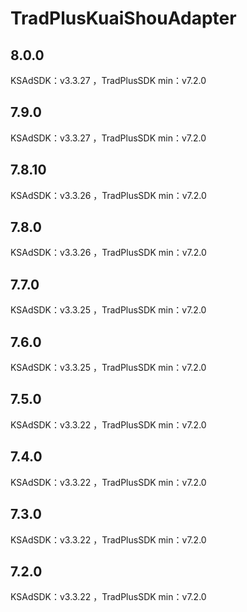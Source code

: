 # TradPlusKuaiShouAdapter

## 8.0.0

KSAdSDK：v3.3.27 ，TradPlusSDK min：v7.2.0

## 7.9.0

KSAdSDK：v3.3.27 ，TradPlusSDK min：v7.2.0

## 7.8.10

KSAdSDK：v3.3.26 ，TradPlusSDK min：v7.2.0

## 7.8.0

KSAdSDK：v3.3.26 ，TradPlusSDK min：v7.2.0

## 7.7.0

KSAdSDK：v3.3.25 ，TradPlusSDK min：v7.2.0

## 7.6.0

KSAdSDK：v3.3.25 ，TradPlusSDK min：v7.2.0

## 7.5.0

KSAdSDK：v3.3.22 ，TradPlusSDK min：v7.2.0

## 7.4.0

KSAdSDK：v3.3.22 ，TradPlusSDK min：v7.2.0

## 7.3.0

KSAdSDK：v3.3.22 ，TradPlusSDK min：v7.2.0

## 7.2.0

KSAdSDK：v3.3.22 ，TradPlusSDK min：v7.2.0